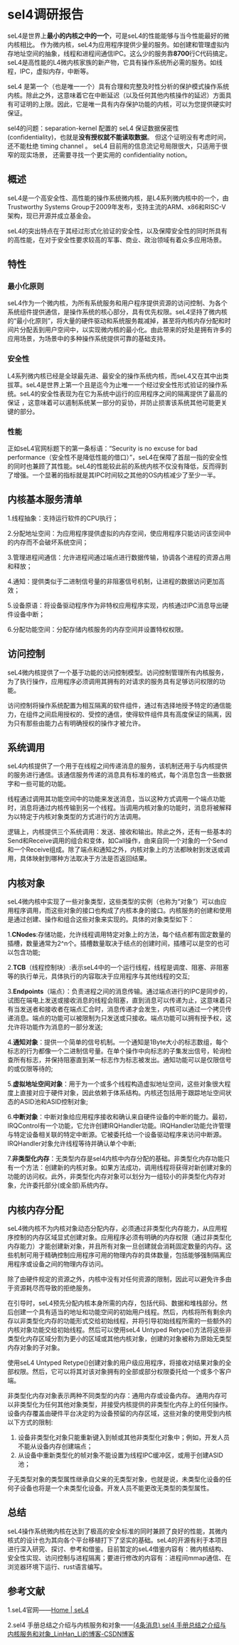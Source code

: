 # sel4调研报告

seL4是世界上**最小的内核之中的一个**，可是seL4的性能能够与当今性能最好的微内核相比。
 作为微内核，seL4为应用程序提供少量的服务。如创建和管理虚拟内存地址空间的抽象，线程和进程间通信IPC。这么少的服务靠**8700**行C代码搞定。seL4是高性能的L4微内核家族的新产物，它具有操作系统所必需的服务。如线程，IPC，虚拟内存，中断等。

seL4 是第一个（也是唯一一个）具有合理和完整及时性分析的保护模式操作系统内核。除此之外，这意味着它在中断延迟（以及任何其他内核操作的延迟）方面具有可证明的上限。因此，它是唯一具有内存保护功能的内核，可以为您提供硬实时保证。

sel4的问题：separation-kernel 配置的 seL4 保证数据保密性 (confidentiality)，也就是**没有授权就不能读取数据**。 但这个证明没有考虑时间，还不能杜绝 timing channel 。 seL4 目前用的信息流记号局限很大，只适用于很窄的现实场景， 还需要寻找一个更实用的 confidentiality notion。

## 概述

seL4是一个高安全性、高性能的操作系统微内核，是L4系列微内核中的一个，由Trustworthy Systems Group于2009年发布，支持主流的ARM、x86和RISC-V架构，现已开源并成立基金会。

seL4的突出特点在于其经过形式化验证的安全性，以及保障安全性的同时所具有的高性能，在对于安全性要求较高的军事、商业、政治领域有着众多应用场景。

## 特性

### 最小化原则

seL4作为一个微内核，为所有系统服务和用户程序提供资源的访问控制、为各个系统组件提供通信，是操作系统的核心部分，具有优先权限。seL4坚持了微内核的“最小化原则”，将大量的硬件驱动和系统服务裁减掉，甚至将内核内存分配和时间片分配丢到用户空间中，以实现微内核的最小化。由此带来的好处是拥有许多的应用场景，为场景中的多种操作系统提供可靠的基础支持。

### 安全性

L4系列微内核已经是全球最先进、最安全的操作系统内核，而seL4又在其中出类拔萃。seL4是世界上第一个且是迄今为止唯一一个经过安全性形式验证的操作系统。seL4的安全性表现为在它为系统中运行的应用程序之间的隔离提供了最高的保证 ，这意味着可以遏制系统某一部分的妥协，并防止损害该系统其他可能更关键的部分。

### 性能

正如seL4官网标题下的第一条标语：“Security is no excuse for bad performance（安全性不是降低性能的借口）”，seL4在保障了首屈一指的安全性的同时也兼顾了其性能。seL4的性能较此前的系统内核不仅没有降低，反而得到了增强。一个显著的指标就是其IPC时间较之其他的OS内核减少了至少一半。

## 内核基本服务清单

1.线程抽象：支持运行软件的CPU执行；

2.分配地址空间：为应用程序提供虚拟的内存空间，使应用程序只能访问该空间中的内存而不会破坏系统空间；

3.管理进程间通信：允许进程间通过端点进行数据传输，协调各个进程的资源占用和释放；

4.通知：提供类似于二进制信号量的非阻塞信号机制，让进程的数据访问更加高效；

5.设备原语：将设备驱动程序作为非特权应用程序实现，内核通过IPC消息导出硬件设备中断；

6.分配功能空间：分配存储内核服务的内存空间并设置特权权限。

## 访问控制

seL4微内核提供了一个基于功能的访问控制模型。访问控制管理所有内核服务，为了执行操作，应用程序必须调用其拥有的对请求的服务具有足够访问权限的功能。

访问控制将操作系统配置为相互隔离的软件组件，通过有选择地授予特定的通信能力，在组件之间启用授权的、受控的通信，使得软件组件具有高度保证的隔离，因为只有那些由能力占有明确授权的操作才被允许。

## 系统调用

seL4内核提供了一个用于在线程之间传递消息的服务，该机制还用于与内核提供的服务进行通信。该通信服务传递的消息具有标准的格式，每个消息包含一些数据字和一些可能的功能。

线程通过调用其功能空间中的功能来发送消息，当以这种方式调用一个端点功能时，消息将通过内核传输到另一个线程。当调用内核对象的功能时，消息将被解释为以特定于内核对象类型的方式进行的方法调用。

逻辑上，内核提供三个系统调用：发送、接收和输出。除此之外，还有一些基本的Send和Receive调用的组合和变体，如Call操作，由来自同一个对象的一个Send和一个Receive组成。除了端点和通知之外，内核对象上的方法都映射到发送或调用，具体映射到哪种方法取决于方法是否返回结果。

## 内核对象

seL4微内核中实现了一些对象类型，这些类型的实例（也称为“对象”）可以由应用程序调用，而这些对象的接口也构成了内核本身的接口。内核服务的创建和使用是通过创建、操作和组合这些对象来实现的。具体的对象类型如下：

1.**CNodes**:存储功能，允许线程调用特定对象上的方法，每个结点都有固定数量的插槽，数量通常为2^n个。插槽数量取决于结点的创建时间，插槽可以是空的也可以包含功能;

2.**TCB**（线程控制块）:表示seL4中的一个运行线程，线程是调度、阻塞、非阻塞等的执行单元，具体执行的内容取决于应用程序与其他线程的交互;

3.**Endpoints**（端点）：负责进程之间的消息传输。通过端点进行的IPC是同步的，试图在端电上发送或接收消息的线程会阻塞，直到消息可以传递为止，这意味着只有当发送者和接收者在端点汇合时，消息传递才会发生，内核可以通过一个拷贝传递消息。端点的功能可以被限制为只发送或只接收。端点功能可以拥有授予权，这允许将功能作为消息的一部分发送;

4.**通知对象**：提供一个简单的信号机制。一个通知是1Byte大小的标志数组，每个标志的行为都像一个二进制信号量。在单个操作中向标志的子集发出信号，轮询检查所有标志，并保持阻塞直到某一标志作为标志被发出。通知功能可以是仅限信号的或仅限等待的;

5.**虚拟地址空间对象**：用于为一个或多个线程构造虚拟地址空间，这些对象很大程度上直接对应于硬件对象，因此依赖于体系结构。内核还包括用于跟踪地址空间状态的ASID池和ASID控制对象;

6.**中断对象**：中断对象给应用程序接收和确认来自硬件设备的中断的能力。最初，IRQControl有一个功能，它允许创建IRQHandler功能。IRQHandler功能允许管理与特定设备相关联的特定中断源。它被委托给一个设备驱动程序来访问中断源。IRQHandler对象允许线程等待并确认单个中断;

7.**非类型化内存**：无类型内存是sel4内核中内存分配的基础。非类型化内存功能只有一个方法：创建新的内核对象。如果方法成功，调用线程将获得对新创建对象的功能的访问权。此外，非类型化内存对象可以划分为一组较小的非类型化内存对象，允许委托部分(或全部)系统内存。

## 内核内存分配

seL4微内核不为内核对象动态分配内存，必须通过非类型化内存能力，从应用程序控制的内存区域显式创建对象。应用程序必须有明确的内存权限（通过非类型化内存能力）才能创建新对象，并且所有对象一旦创建就会消耗固定数量的内存。这些机制可用于精确控制应用程序可用的物理内存的具体数量，包括能够强制隔离应用程序或设备之间的物理内存访问。

除了由硬件规定的资源之外，内核中没有对任何资源的限制，因此可以避免许多由于资源耗尽而导致的拒绝服务。

在引导时，seL4预先分配内核本身所需的内存，包括代码、数据和堆栈部分。然后创建一个具有适当的地址和功能空间的初始用户线程。然后，内核将所有剩余内存以非类型化内存的功能形式交给初始线程，并将引导初始线程所需的一些额外的内核对象功能交给初始线程。然后可以使用seL4 Untyped Retype()方法将这些非类型化内存区域分割为更小的区域或其他内核对象，创建的对象被称为原始无类型内存对象的子对象。

使用seL4 Untyped Retype()创建对象的用户级应用程序，将接收对结果对象的全部权限。然后，它可以将其对该对象拥有的全部或部分权限委托给一个或多个客户端。

非类型化内存对象表示两种不同类型的内存：通用内存或设备内存。 通用内存可以非类型化为任何其他对象类型，并接受内核提供的非类型化内存上的任何操作。设备内存覆盖由硬件平台决定的为设备预留的内存区域，这些对象的使用受到内核以下方式的限制:

1. 设备非类型化对象只能重新键入到帧或其他非类型化对象中；例如，开发人员不能从设备内存创建端点；
2. 从设备中重新类型化的帧对象不能设置为线程IPC缓冲区，或用于创建ASID池；

子无类型对象的类型属性继承自父亲的无类型对象，也就是说，未类型化设备的任何子设备也将是一个未类型化设备。开发人员不能更改无类型的类型属性。

## 总结

seL4操作系统微内核在达到了极高的安全标准的同时兼顾了良好的性能，其微内核式的设计也为其向各个平台移植打下了坚实的基础。seL4的开源有利于本项目进行深入研究、探讨、参考和借鉴。目前暂定的seL4借鉴内容有：微内核结构、安全性实现、访问控制与进程隔离；要进行修改的内容有：进程间mmap通信、在浏览器环境下运行、rust语言编写。

## 参考文献

1.seL4官网——[Home | seL4](https://sel4.systems/)

2.sel4 手册总结之介绍与内核服务和对象——[(4条消息) sel4 手册总结之介绍与内核服务和对象_LinHan_Li的博客-CSDN博客](https://blog.csdn.net/weixin_38849460/article/details/112788571)